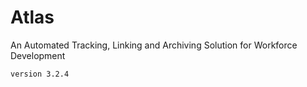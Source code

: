 # Atlas

An Automated Tracking, Linking and Archiving Solution for Workforce Development


```
version 3.2.4
```